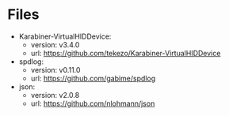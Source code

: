 # Files

* Karabiner-VirtualHIDDevice:
  * version: v3.4.0
  * url: https://github.com/tekezo/Karabiner-VirtualHIDDevice
* spdlog:
  * version: v0.11.0
  * url: https://github.com/gabime/spdlog
* json:
  * version: v2.0.8
  * url: https://github.com/nlohmann/json
